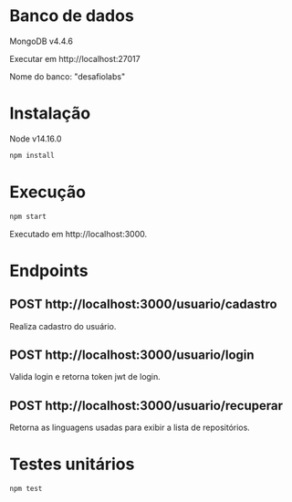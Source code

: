 
# Banco de dados
MongoDB v4.4.6

Executar em http://localhost:27017

Nome do banco: "desafiolabs"

# Instalação
Node v14.16.0

```bash 
npm install
```

# Execução

```bash
npm start
```

Executado em http://localhost:3000.

# Endpoints

## POST http://localhost:3000/usuario/cadastro
Realiza cadastro do usuário.

## POST http://localhost:3000/usuario/login
Valida login e retorna token jwt de login.

## POST http://localhost:3000/usuario/recuperar
Retorna as linguagens usadas para exibir a lista de repositórios.

# Testes unitários
```bash
npm test
```
